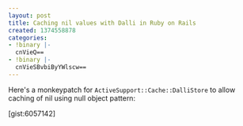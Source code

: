 ```yaml
---
layout: post
title: Caching nil values with Dalli in Ruby on Rails
created: 1374558878
categories:
- !binary |-
  cnVieQ==
- !binary |-
  cnVieSBvbiByYWlscw==
---
```

Here's a monkeypatch for `ActiveSupport::Cache::DalliStore` to allow caching of nil using null object pattern:

[gist:6057142]
